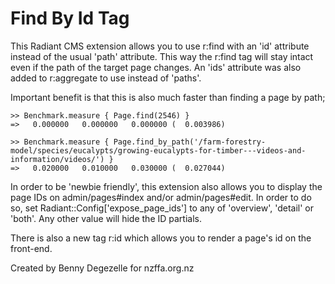 # Find By Id Tag

This Radiant CMS extension allows you to use r:find with an 'id' attribute instead of the usual 'path' attribute. This way the r:find tag will stay intact even if the path of the target page changes.
An 'ids' attribute was also added to r:aggregate to use instead of 'paths'.

Important benefit is that this is also much faster than finding a page by path;

    >> Benchmark.measure { Page.find(2546) }
    =>   0.000000   0.000000   0.000000 (  0.003986)

    >> Benchmark.measure { Page.find_by_path('/farm-forestry-model/species/eucalypts/growing-eucalypts-for-timber---videos-and-information/videos/') }
    =>   0.020000   0.010000   0.030000 (  0.027044)

In order to be 'newbie friendly', this extension also allows you to display the page IDs on admin/pages#index and/or admin/pages#edit. In order to do so, set Radiant::Config['expose_page_ids'] to any of 'overview', 'detail' or 'both'. Any other value will hide the ID partials.

There is also a new tag r:id which allows you to render a page's id on the front-end.

Created by Benny Degezelle for nzffa.org.nz 